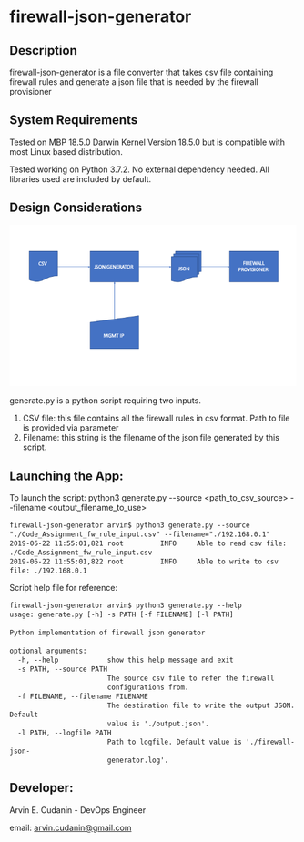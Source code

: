 firewall-json-generator
==========

Description
-----------
firewall-json-generator is a file converter that takes csv file containing firewall rules and generate a json file that is needed by the firewall provisioner

System Requirements
-------------------
Tested on MBP 18.5.0 Darwin Kernel Version 18.5.0 but is compatible with most Linux based distribution.

Tested working on Python 3.7.2. No external dependency needed. All libraries used are included by default.

Design Considerations
---------------------
![Design Flow](design.png)

generate.py is a python script requiring two inputs.

1. CSV file: this file contains all the firewall rules in csv format. Path to file is provided via parameter
2. Filename: this string is the filename of the json file generated by this script.

Launching the App:
-------------------
To launch the script: python3 generate.py --source <path_to_csv_source> --filename <output_filename_to_use>

```
firewall-json-generator arvin$ python3 generate.py --source "./Code_Assignment_fw_rule_input.csv" --filename="./192.168.0.1"
2019-06-22 11:55:01,821 root         INFO     Able to read csv file: ./Code_Assignment_fw_rule_input.csv
2019-06-22 11:55:01,822 root         INFO     Able to write to csv file: ./192.168.0.1
```

Script help file for reference:
```
firewall-json-generator arvin$ python3 generate.py --help
usage: generate.py [-h] -s PATH [-f FILENAME] [-l PATH]

Python implementation of firewall json generator

optional arguments:
  -h, --help            show this help message and exit
  -s PATH, --source PATH
                        The source csv file to refer the firewall
                        configurations from.
  -f FILENAME, --filename FILENAME
                        The destination file to write the output JSON. Default
                        value is './output.json'.
  -l PATH, --logfile PATH
                        Path to logfile. Default value is './firewall-json-
                        generator.log'.
```

Developer:
----------
Arvin E. Cudanin - DevOps Engineer

email: arvin.cudanin@gmail.com
